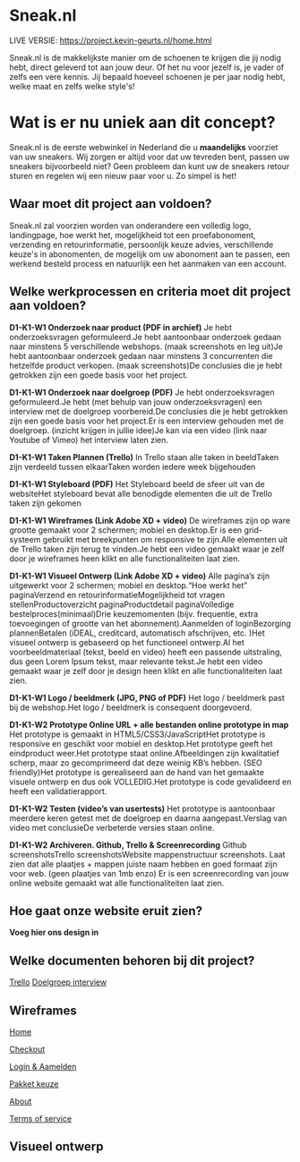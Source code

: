 # Sneak.nl

LIVE VERSIE: https://project.kevin-geurts.nl/home.html

Sneak.nl is de makkelijkste manier om de schoenen te krijgen die jij nodig hebt, direct geleverd tot aan jouw deur. Of het nu voor jezelf is, je vader of zelfs een vere kennis. Jij bepaald hoeveel schoenen je per jaar nodig hebt, welke maat en zelfs welke style's!



# Wat is er nu uniek aan dit concept?

Sneak.nl is de eerste webwinkel in Nederland die  u **maandelijks** voorziet van uw sneakers. Wij zorgen er altijd voor dat uw tevreden bent, passen uw sneakers bijvoorbeeld niet? Geen probleem dan kunt uw de sneakers retour sturen en regelen wij een nieuw paar voor u. Zo simpel is het!

## Waar moet dit project aan voldoen?

Sneak.nl zal voorzien worden van onderandere een volledig logo, landingpage, hoe werkt het, mogelijkheid tot een proefabonoment, verzending en retourinformatie, persoonlijk keuze advies, verschillende keuze's in abonomenten, de mogelijk om uw abonoment aan te passen, een werkend besteld process en natuurlijk een het aanmaken van een account. 

## Welke werkprocessen en criteria moet dit project aan voldoen?

**D1-K1-W1	Onderzoek naar product (PDF in archief)**
Je hebt onderzoeksvragen geformuleerd.Je hebt aantoonbaar onderzoek gedaan naar minstens 5 verschillende webshops. (maak screenshots en leg uit)Je hebt aantoonbaar onderzoek gedaan naar minstens 3 concurrenten die hetzelfde product verkopen. (maak screenshots)De conclusies die je hebt getrokken zijn een goede basis voor het project.

**D1-K1-W1	Onderzoek naar doelgroep (PDF)**
Je hebt onderzoeksvragen geformuleerd.Je hebt (met behulp van jouw onderzoeksvragen) een interview met de doelgroep voorbereid.De conclusies die je hebt getrokken zijn een goede basis voor het project.Er is een interview gehouden met de doelgroep. (inzicht krijgen in jullie idee)Je kan via een video (link naar Youtube of Vimeo) het interview laten zien.

**D1-K1-W1	Taken Plannen (Trello)**
In Trello staan alle taken in beeldTaken zijn verdeeld tussen elkaarTaken worden iedere week bijgehouden

**D1-K1-W1	Styleboard (PDF)**
Het Styleboard beeld de sfeer uit van de websiteHet styleboard bevat alle benodigde elementen die uit de Trello taken zijn gekomen

**D1-K1-W1	Wireframes (Link Adobe XD + video)**
De wireframes zijn op ware grootte gemaakt voor 2 schermen; mobiel en desktop.Er is een grid-systeem gebruikt met breekpunten om responsive te zijn.Alle elementen uit de Trello taken zijn terug te vinden.Je hebt een video gemaakt waar je zelf door je wireframes heen klikt en alle functionaliteiten laat zien.

**D1-K1-W1	Visueel Ontwerp (Link Adobe XD + video)**
Alle pagina’s zijn uitgewerkt voor 2 schermen; mobiel en desktop.“Hoe werkt het” paginaVerzend en retourinformatieMogelijkheid tot vragen stellenProductoverzicht paginaProductdetail paginaVolledige bestelproces(minimaal)Drie keuzemomenten (bijv. frequentie, extra toevoegingen of grootte van het abonnement).Aanmelden of loginBezorging plannenBetalen (iDEAL, creditcard, automatisch afschrijven, etc. )Het visueel ontwerp is gebaseerd op het functioneel ontwerp.Al het voorbeeldmateriaal (tekst, beeld en video) heeft een passende uitstraling, dus geen Lorem Ipsum tekst, maar relevante tekst.Je hebt een video gemaakt waar je zelf door je design heen klikt en alle functionaliteiten laat zien.

**D1-K1-W1	Logo / beeldmerk (JPG, PNG of PDF)**
Het logo / beeldmerk past bij de webshop.Het logo / beeldmerk is consequent doorgevoerd.

**D1-K1-W2	Prototype Online URL + alle bestanden online prototype in map**
Het prototype is gemaakt in HTML5/CSS3/JavaScriptHet prototype is responsive en geschikt voor mobiel en desktop.Het prototype geeft het eindproduct weer.Het prototype staat online.Afbeeldingen zijn kwalitatief scherp, maar zo gecomprimeerd dat deze weinig KB’s hebben. (SEO friendly)Het prototype is gerealiseerd aan de hand van het gemaakte visuele ontwerp en dus ook VOLLEDIG.Het prototype is code gevalideerd en heeft een validatierapport.

**D1-K1-W2	Testen (video’s van usertests)**
Het prototype is aantoonbaar meerdere keren getest met de doelgroep en daarna aangepast.Verslag van video met conclusieDe verbeterde versies staan online.

**D1-K1-W2	Archiveren. Github, Trello & Screenrecording**
Github screenshotsTrello screenshotsWebsite mappenstructuur screenshots. Laat zien dat alle plaatjes + mappen juiste naam hebben en goed formaat zijn voor web. (geen plaatjes van 1mb enzo) Er is een screenrecording van jouw online website gemaakt wat alle functionaliteiten laat zien.

## Hoe gaat onze website eruit zien?

__Voeg hier ons design in__

## Welke documenten behoren bij dit project?
[Trello](https://trello.com/b/RTj6xR21/sneaknl)
[Doelgroep interview](https://youtu.be/jBMKw7me_pk)

## Wireframes

[Home](https://xd.adobe.com/view/3572b857-6880-46db-6dbd-f350931205e3-4343/)

[Checkout](https://xd.adobe.com/view/c04ec2a9-dddd-446f-62ba-8b21f5c25616-b67f/)

[Login & Aamelden](https://xd.adobe.com/view/29c8d38d-f9d4-4ef8-6d7a-5d09a7dcf118-5ff9/)

[Pakket keuze](https://xd.adobe.com/view/e5d3ff7f-a674-406b-6d64-d906a8985b7b-93e2/)

[About](https://xd.adobe.com/view/43af05dc-b3df-40be-526b-4b906f047c87-359e/)

[Terms of service](https://xd.adobe.com/view/878c7cbd-616b-4e6a-4707-7f55df9726b7-f1bd/)

## Visueel ontwerp


